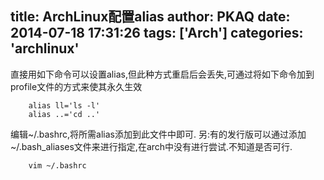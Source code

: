 title: ArchLinux配置alias
author: PKAQ
date: 2014-07-18 17:31:26
tags: ['Arch']
categories: 'archlinux'
---

直接用如下命令可以设置alias,但此种方式重启后会丢失,可通过将如下命令加到profile文件的方式来使其永久生效
```shell  
	alias ll='ls -l'
	alias ..='cd ..'
```
编辑~/.bashrc,将所需alias添加到此文件中即可.
另:有的发行版可以通过添加~/.bash_aliases文件来进行指定,在arch中没有进行尝试.不知道是否可行.  
```shell  
	vim ~/.bashrc  
```  